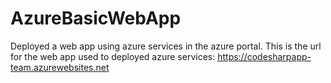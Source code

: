 ﻿# AzureBasicWebApp
Deployed a web app using azure services in the azure portal. This is the url for the web app used to deployed azure services: https://codesharpapp-team.azurewebsites.net
